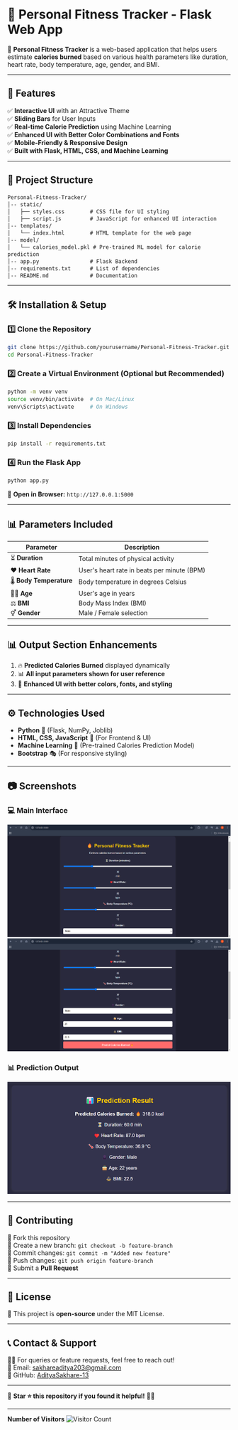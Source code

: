 # 📌 Personal Fitness Tracker - Flask Web App

🚀 **Personal Fitness Tracker** is a web-based application that helps users estimate **calories burned** based on various health parameters like duration, heart rate, body temperature, age, gender, and BMI.

---

## 📜 Features
✅ **Interactive UI** with an Attractive Theme  
✅ **Sliding Bars** for User Inputs  
✅ **Real-time Calorie Prediction** using Machine Learning  
✅ **Enhanced UI with Better Color Combinations and Fonts**  
✅ **Mobile-Friendly & Responsive Design**  
✅ **Built with Flask, HTML, CSS, and Machine Learning**  

---

## 📂 Project Structure
```
Personal-Fitness-Tracker/
│-- static/
│   ├── styles.css        # CSS file for UI styling
│   ├── script.js         # JavaScript for enhanced UI interaction
│-- templates/
│   └── index.html        # HTML template for the web page
│-- model/
│   └── calories_model.pkl # Pre-trained ML model for calorie prediction
│-- app.py                # Flask Backend
│-- requirements.txt      # List of dependencies
│-- README.md             # Documentation
```

---

## 🛠️ Installation & Setup
### 1️⃣ Clone the Repository
```bash
git clone https://github.com/yourusername/Personal-Fitness-Tracker.git
cd Personal-Fitness-Tracker
```

### 2️⃣ Create a Virtual Environment (Optional but Recommended)
```bash
python -m venv venv
source venv/bin/activate  # On Mac/Linux
venv\Scripts\activate     # On Windows
```

### 3️⃣ Install Dependencies
```bash
pip install -r requirements.txt
```

### 4️⃣ Run the Flask App
```bash
python app.py
```
🔹 **Open in Browser:** `http://127.0.0.1:5000`  

---

## 📊 Parameters Included
| Parameter             | Description |
|-----------------------|-------------|
| ⏳ **Duration**       | Total minutes of physical activity |
| ❤️ **Heart Rate**    | User's heart rate in beats per minute (BPM) |
| 🌡️ **Body Temperature** | Body temperature in degrees Celsius |
| 🧑‍⚕️ **Age**           | User's age in years |
| ⚖️ **BMI**            | Body Mass Index (BMI) |
| ⚥ **Gender**         | Male / Female selection |

---

## 📊 Output Section Enhancements
1. 🔥 **Predicted Calories Burned** displayed dynamically  
2. 📊 **All input parameters shown for user reference**  
3. 🎨 **Enhanced UI with better colors, fonts, and styling**  

---

## ⚙️ Technologies Used
- **Python** 🐍 (Flask, NumPy, Joblib)
- **HTML, CSS, JavaScript** 🎨 (For Frontend & UI)
- **Machine Learning** 🤖 (Pre-trained Calories Prediction Model)
- **Bootstrap** 🎭 (For responsive styling)

---

## 📷 Screenshots
### 💻 Main Interface
![App Screenshot](https://github.com/vishalshep08/Personal-Fitness-Tracker-Flask-Web-App/blob/main/Fitness%20Tracker%20Input-1.png)  
![App Screenshot](https://github.com/vishalshep08/Personal-Fitness-Tracker-Flask-Web-App/blob/main/Fitness%20Tracker%20Input-2.png)  

### 📊 Prediction Output
![Prediction Output](https://github.com/vishalshep08/Personal-Fitness-Tracker-Flask-Web-App/blob/main/Fitness%20Tracker%20Output.png)  

---

## 🤝 Contributing
🔹 Fork this repository  
🔹 Create a new branch: `git checkout -b feature-branch`  
🔹 Commit changes: `git commit -m "Added new feature"`  
🔹 Push changes: `git push origin feature-branch`  
🔹 Submit a **Pull Request**  

---

## 📝 License
📄 This project is **open-source** under the MIT License.  

---

## 📞 Contact & Support
🙋‍♂️ For queries or feature requests, feel free to reach out!  
📧 Email: [sakhareaditya203@gmail.com](mailto:sakhareaditya203@gmail.com)  
🔗 GitHub: [AdityaSakhare-13](https://github.com/AdityaSakhare-13)  

---

🎯 **Star ⭐ this repository if you found it helpful!** 🚀🔥

---
**Number of Visitors**
![Visitor Count](https://komarev.com/ghpvc/?username=vishalshep08&color=blue)


